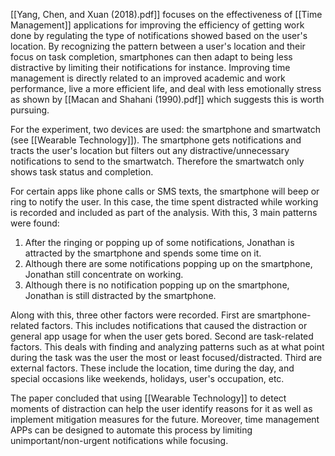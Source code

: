  [[Yang, Chen, and Xuan (2018).pdf]] focuses on the effectiveness of [[Time Management]] applications for improving the efficiency of getting work done by regulating the type of notifications showed based on the user's location. By recognizing the pattern between a user's location and their focus on task completion, smartphones can then adapt to being less distractive by limiting their notifications for instance. Improving time management is directly related to an improved academic and work performance, live a more efficient life, and deal with less emotionally stress as shown by [[Macan and Shahani (1990).pdf]] which suggests this is worth pursuing.

For the experiment, two devices are used: the smartphone and smartwatch (see [[Wearable Technology]]). The smartphone gets notifications and tracts the user's location but filters out any distractive/unnecessary notifications to send to the smartwatch. Therefore the smartwatch only shows task status and completion.

For certain apps like phone calls or SMS texts, the smartphone will beep or ring to notify the user. In this case, the time spent distracted while working is recorded and included as part of the analysis. With this, 3 main patterns were found:

1. After the ringing or popping up of some notifications, Jonathan is attracted by the smartphone and spends some time on it.
2. Although there are some notifications popping up on the smartphone, Jonathan still concentrate on working.
3. Although there is no notification popping up on the smartphone, Jonathan is still distracted by the smartphone.

Along with this, three other factors were recorded. First are smartphone-related factors. This includes notifications that caused the distraction or general app usage for when the user gets bored. Second are task-related factors. This deals with finding and analyzing patterns such as at what point during the task was the user the most or least focused/distracted. Third are external factors. These include the location, time during the day, and special occasions like weekends, holidays, user's occupation, etc.

The paper concluded that using [[Wearable Technology]] to detect moments of distraction can help the user identify reasons for it as well as implement mitigation measures for the future. Moreover, time management APPs can be designed to automate this process by limiting unimportant/non-urgent notifications while focusing.